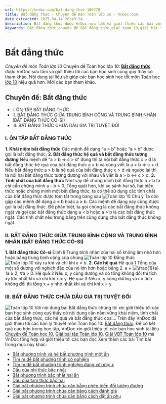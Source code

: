 ```yaml
---
url: https://vndoc.com/bat-dang-thuc-186770
title: Bất đẳng thức - Chuyên đề môn Toán lớp 10 - VnDoc.com
date_extracted: 2025-04-14 20:43:24
description: Bất đẳng thức được VnDoc sưu tầm và giới thiệu các bài chuyên đề môn Toán học lớp 10 tới các bạn học sinh và quý thầy cô tham khảo
keywords: Bất đẳng thức,chuyên đề Bất đẳng thức,giải toán 10,giải bài tập toán học 10,để học tốt môn toán lớp 10,chuyên đề toán lớp 10,chuyên đề toán học 10,trắc nghiệm Bất đẳng thức
---
```


# Bất đẳng thức
 _Chuyên đề môn Toán lớp 10_
Chuyên đề Toán học lớp 10: [**Bất đẳng thức**](<https://vndoc.com/bat-dang-thuc-186770>) được VnDoc sưu tầm và giới thiệu tới các bạn học sinh cùng quý thầy cô tham khảo. Nội dung tài liệu sẽ giúp các bạn học sinh học tốt môn [Toán học lớp 10](<https://vndoc.com/toan-lop10>) hiệu quả hơn. Mời các bạn tham khảo.
## Chuyên đề: Bất đẳng thức
  * I. ÔN TẬP BẤT ĐẲNG THỨC
  * II. BẤT ĐẲNG THỨC GIỮA TRUNG BÌNH CỘNG VÀ TRUNG BÌNH NHÂN \(BẤT ĐẲNG THỨC CÔ-SI\)
  * III. BẤT ĐẲNG THỨC CHỨA DẤU GIÁ TRỊ TUYỆT ĐỐI

### I. ÔN TẬP BẤT ĐẲNG THỨC
**1\. Khái niệm bất đẳng thức**
Các mệnh đề dạng “a > b” hoặc “a > b” được gọi là bất đẳng thức.
**2\. Bất đẳng thức hệ quả và bất đẳng thức tương đương**
Nếu mệnh đề “a > b => c > d” đúng thì ta nói bất đẳng thức c > d là bất đẳng thức hệ quả của bất đẳng thức a > b và cũng viết là a > b => c > d.
Nếu bất đẳng thức a > b là hệ quả của bất đẳng thức c > d và ngược lại thì ta nói hai bất đẳng thức tương đương với nhau và viết là a > b <=> c > d.
**3\. Tính chất của bất đẳng thức**
Như vậy để chứng minh bất đẳng thức a > b ta chỉ cần chứng minh a – b > 0\. Tổng quát hơn, khi so sánh hai số, hai biểu thức hoặc chứng minh một bất đẳng thức, ta có thể sử dụng các tính chất của bất đẳng thức được tóm tắt trong bảng sau
![Toán lớp 10 ](https://i.vdoc.vn/data/image/2019/10/25/ly-thuyet-bat-dang-thuc.png)
Chú ý
Ta còn gặp các mệnh đề dạng a ≤ b hoặc a ≥ b. Các mệnh đề dạng này cũng được gọi là bất đẳng thức. Để phân biệt, ta gọi chúng là các bất đẳng thức không ngặt và gọi các bất đẳng thức dạng a < b hoặc a > b là các bất đẳng thức ngặt. Các tính chất nêu trong bảng trên cũng đúng cho bất đẳng thức không ngặt.
### II. BẤT ĐẲNG THỨC GIỮA TRUNG BÌNH CỘNG VÀ TRUNG BÌNH NHÂN \(BẤT ĐẲNG THỨC CÔ-SI\)
**1\. Bất đẳng thức Cô-si**
Định lí
Trung bình nhân của hai số không âm nhỏ hơn hoặc bằng trung bình cộng của chúng
![Toán lớp 10 ](https://i.vdoc.vn/data/image/2019/10/25/ly-thuyet-bat-dang-thuc-1.png)
Đẳng thức ![Toán lớp 10 ](https://i.vdoc.vn/data/image/2019/10/25/ly-thuyet-bat-dang-thuc-2.png) xảy ra khi và chỉ khi a = b.
**2\. Các hệ quả**
Hệ quả 1
Tổng của một số dương với nghịch đảo của nó lớn hơn hoặc bằng 2.
a + ![\\frac{1}{a}](https://i.vdoc.vn/data/image/blank.png)1a ≥ 2, ∀a > 0.
Hệ quả 2
Nếu x, y cùng dương và có tổng không đổi thì tích xy lớn nhất khi và chỉ khi x = y.
Hệ quả 3
Nếu x, y cùng dương và có tích không đổi thì tổng x + y nhỏ nhất khi và chỉ khi x = y.
### III. BẤT ĐẲNG THỨC CHỨA DẤU GIÁ TRỊ TUYỆT ĐỐI
![Toán lớp 10 ](https://i.vdoc.vn/data/image/2019/10/25/ly-thuyet-bat-dang-thuc-4.png)
Với nội dung bài Bất đẳng thức chúng tôi xin giới thiệu tới các bạn học sinh cùng quý thầy cô nội dung cần nắm vững khái niệm, tính chất của bất đẳng thức, các hệ quả và bất đẳng thức cosi...
Trên đây VnDoc đã giới thiệu tới các bạn lý thuyết môn Toán học 10: [Bất đẳng thức](<https://vndoc.com/bat-dang-thuc-186770>). Để có kết quả cao hơn trong học tập, VnDoc xin giới thiệu tới các bạn học sinh tài liệu [Chuyên đề Toán học 10](<https://vndoc.com/chuyen-de-toan10>), [Giải bài tập Toán lớp 10](<https://vndoc.com/giai-toan-lop10>), [Giải VBT Toán lớp 10](<https://vndoc.com/giai-vo-bt-toan10>) mà VnDoc tổng hợp và giới thiệu tới các bạn đọc
Xem thêm các bài Tìm bài trong mục này khác:
  * [Bất phương trình và hệ bất phương trình một ẩn](</bat-phuong-trinh-va-he-bat-phuong-trinh-mot-an-186817>)
  * [Tìm m để bất phương trình có nghiệm](</tim-m-de-bat-phuong-trinh-co-nghiem-202496>)
  * [Tìm m để bất phương trình nghiệm đúng với mọi x](</tim-m-de-bat-phuong-trinh-nghiem-dung-voi-moi-x-228315>)
  * [Dấu của nhị thức bậc nhất](</dau-cua-nhi-thuc-bac-nhat-186824>)
  * [Bất phương trình bậc nhất hai ẩn](</bat-phuong-trinh-bac-nhat-hai-an-186829>)
  * [Dấu của tam thức bậc hai](</dau-cua-tam-thuc-bac-hai-186835>)
  * [Giải bất phương trình chứa căn bằng phép biến đổi tương đương](</giai-bat-phuong-trinh-chua-can-bang-phep-bien-doi-tuong-duong-203068>)
  * [Giải bất phương trình chứa căn bằng cách đánh giá](</giai-bat-phuong-trinh-chua-can-bang-cach-danh-gia-203109>)
  * [Giải bất phương trình chứa căn bằng cách đặt ẩn phụ](</giai-bat-phuong-trinh-chua-can-bang-cach-dat-an-phu-203105>)

